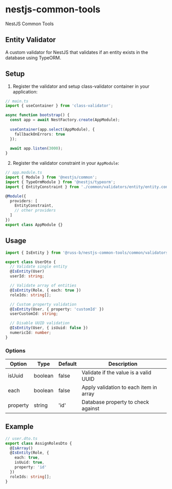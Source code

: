 # nestjs-common-tools
NestJS Common Tools

## Entity Validator

A custom validator for NestJS that validates if an entity exists in the database using TypeORM.

## Setup

1. Register the validator and setup class-validator container in your application:

```typescript
// main.ts
import { useContainer } from 'class-validator';

async function bootstrap() {
  const app = await NestFactory.create(AppModule);
  
  useContainer(app.select(AppModule), { 
    fallbackOnErrors: true 
  });
  
  await app.listen(3000);
}
```

2. Register the validator constraint in your `AppModule`:

```typescript
// app.module.ts
import { Module } from '@nestjs/common';
import { TypeOrmModule } from '@nestjs/typeorm';
import { EntityConstraint } from './common/validators/entity/entity.constraint';

@Module({
  providers: [
    EntityConstraint,
    // other providers
  ]
})
export class AppModule {}
```

## Usage

```typescript
import { IsEntity } from '@russ-b/nestjs-common-tools/common/validators/entity';

export class UserDto {
  // Validate single entity
  @IsEntity(User)
  userId: string;

  // Validate array of entities
  @IsEntity(Role, { each: true })
  roleIds: string[];

  // Custom property validation
  @IsEntity(User, { property: 'customId' })
  userCustomId: string;

  // Disable UUID validation
  @IsEntity(User, { isUuid: false })
  numericId: number;
}
```

### Options

| Option    | Type      | Default | Description                                  |
|-----------|-----------|---------|----------------------------------------------|
| isUuid    | boolean   | false   | Validate if the value is a valid UUID        |
| each      | boolean   | false   | Apply validation to each item in array       |
| property  | string    | 'id'    | Database property to check against           |

## Example

```typescript
// user.dto.ts
export class AssignRolesDto {
  @IsArray()
  @IsEntity(Role, {
    each: true,
    isUuid: true,
    property: 'id'
  })
  roleIds: string[];
}
```
